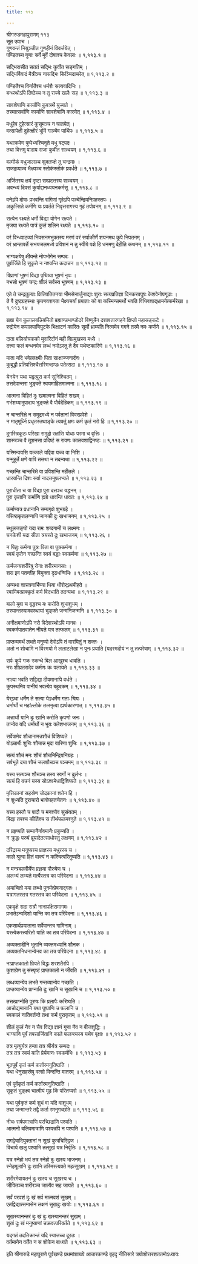 ```yaml
---
title: ११३

---
```

श्रीगरुडमहापुराणम् ११३  
सूत उवाच ।  
गुणवन्तं नियुञ्जीत गुणहीनं विवर्जयेत् ।  
पण्डितस्य गुणाः सर्वे मूर्वे दोषाश्च केवलाः ॥ १,११३.१ ॥  
  
सद्भिरासीत सततं सद्भिः कुर्वीत सङ्गतिम् ।  
सद्भिर्विवादं मैत्रीञ्च नासद्भिः किञ्चिदाचरेत् ॥ १,११३.२ ॥  
  
पण्डितैश्च विर्नातैश्च धर्मशैः सत्यवादिभिः ।  
बन्ध्स्थोऽपि तिष्ठेच्च न तु राज्ये खलैः सह ॥ १,११३.३ ॥  
  
सावशेषाणि कार्याणि कुवत्रर्थे युज्यते ।  
तस्मात्सर्वाणि कार्याणि सावशेषाणि कारयेत् ॥ १,११३.४ ॥  
  
मधुहेव दुहेत्सारं कुसुमञ्च न घातयेत् ।  
वत्सापेक्षी दुहेत्क्षीरं भूमिं गाञ्चैव पार्थिपः ॥ १,११३.५ ॥  
  
यथाक्रमेण पुष्पेभ्यश्चिनुते मधु षट्पदः ।  
तथा वित्तमु पादाय राजा कुर्वीत सञ्चयम् ॥ १,११३.६ ॥  
  
वल्मीकं मधुजालञ्च शुक्लण्क्षे तु चन्द्रमाः ।  
राजद्रव्यञ्च भैक्ष्यञ्च स्तोकंस्तोकं प्रवर्धते ॥ १,११३.७ ॥  
  
अर्जितस्य क्षयं दृष्टा सम्प्रदत्तस्य सञ्चयम् ।  
अवन्ध्यं दिवसं कुर्याद्दानध्ययनकर्मसु ॥ १,११३.८ ॥  
  
वनेऽपि दोषाः प्रभवन्ति रागिणां गृहेऽपि पञ्चेन्द्रियनिग्रहस्तपः ।  
अकुत्सिते कर्मणि यः प्रवर्तते निवृत्तरागस्य गृहं तपोवनम् ॥ १,११३.९ ॥  
  
सत्येन रक्ष्यते धर्मो विद्या योगेन रक्ष्यते ।  
मृजया रक्ष्यते पात्रं कुलं शलिन रक्ष्यते ॥ १,११३.१० ॥  
  
वरं विन्ध्याटव्यां निवसनमभुक्तस्य मरणं वरं सर्पाकीर्णे शयनमथ कूपे निपतनम् ।  
वरं भ्रान्तावर्ते सभयजलमध्ये प्रविशनं न तु स्वीये पक्षे हि धनमणु देहीति कथनम् ॥ १,११३.११ ॥  
  
भाग्यक्षयेषु क्षीयन्ते नोपभोगेन सम्पदः ।  
पूर्वार्जिते हि सुकृते न नश्यन्ति कदाचन ॥ १,११३.१२ ॥  
  
विप्राणां भूषणं विद्या पृथिव्या भूषणं नृपः ।  
नभसो भूषणं चन्द्रः शीलं सर्वस्य भूषणम् ॥ १,११३.१३ ॥  
  
एते ते चन्द्रतुल्याः क्षितिपतितनया भीमसेनार्जुनाद्याः शुराः सत्यप्रतिज्ञा दिनकरवपुषः केशवेनोपगूढाः ।  
ते वै दुष्टग्रहस्थाः कृपणवशगता भैक्ष्यचर्यां प्रयाताः को वा कस्मिन्समर्थो भवति विधिवशाद्भ्रामयेत्कर्मरेखा ॥ १,११३.१४ ॥  
  
ब्रह्मा येन कुलालवन्नियमितो ब्रह्माण्डभाण्डोदरे विष्णुर्येन दशावतारगहने क्षिप्तो महासङ्कटे ।  
रुद्रोयेन कपालपाणिपुटके भिक्षाटनं कारितः सूर्यो भ्राम्यति नित्यमेव गगने तरमै नमः कर्णणे ॥ १,११३.१५ ॥  
  
दाता बलिर्याचकको मुरारिर्दानं मही विप्रमुखस्य मध्ये ।  
दत्त्वा फलं बन्धनमेव लब्धं नमोऽस्तु ते दैव यथेष्टकारिणे ॥ १,११३.१६ ॥  
  
माता यदि भवेल्लक्ष्मीः पिता साक्षाज्जनार्दनः ।  
कुबुद्धौ प्रतिपत्तिश्चैत्तस्मिन्दण्डः पतेत्सदा ॥ १,११३.१७ ॥  
  
येनयेन यथा यद्वत्पुरा कर्म सुनिश्चितम् ।  
तत्तदेवान्तरा भुङ्क्ते स्वयमाहितमात्मना ॥ १,११३.१८ ॥  
  
आत्मना विहितं दुः खमात्मना विहितं सखम् ।  
गर्भशय्यामुपादाय भुङ्क्ते वै पौर्वदैहिकम् ॥ १,११३.१९ ॥  
  
न चान्तरिक्षे न समुद्रमध्ये न पर्वतानां विवरप्रवेशे ।  
न मातृमूर्ध्नि प्रधृतस्तथाङ्के त्यक्तुं क्षमः कर्म कृतं नरो हि ॥ १,११३.२० ॥  
  
दुगस्त्रिकूटः परिखा समुद्रो रक्षांसि योधाः परमा च वृत्तिः ।  
शास्त्रञ्च वै तूशनसा प्रदिष्टं स रावणः कालवशाद्विनष्टः ॥ १,११३.२१ ॥  
  
यस्मिन्वयसि यत्काले यद्दिवा यच्च वा निशि ।  
यन्मुहूर्ते क्षणे वापि तत्तथा न तदन्यथा ॥ १,११३.२२ ॥  
  
गच्छन्ति चान्तरिक्षे वा प्रविशन्ति महीतले ।  
धारयन्ति दिशः सर्वा नादत्तमुपलभ्यते ॥ १,११३.२३ ॥  
  
पुराधीता च या विद्या पुरा दत्तञ्च यद्धनम् ।  
पुरा कृतानि कर्माणि ह्यग्रे धावन्ति धावतः ॥ १,११३.२४ ॥  
  
कर्माण्यत्र प्रधानानि सम्यगृक्षे शुभग्रहे ।  
वसिष्ठकृतलग्नापि जानकी दुः खभाजनम् ॥ १,११३.२५ ॥  
  
स्थूलजङ्घो यदा रामः शब्दगामी च लक्ष्मणः ।  
घनकेशी यदा सीता त्रयस्ते दुः खभाजनम् ॥ १,११३.२६ ॥  
  
न पितुः कर्मणा पुत्रः पिता वा पुत्रकर्मणा ।  
स्वयं कृतेन गच्छन्ति स्वयं बद्धाः स्वकर्मणा ॥ १,११३.२७ ॥  
  
कर्मजन्यशरीरेषु रोगाः शरीरमानसाः ।  
शरा इव पतन्तीह विमुक्ता दृढधन्विभिः ॥ १,११३.२८ ॥  
  
अन्यथा शास्त्रगार्भिण्या धिया धीरोर्ऽथमीहते ।  
स्वामिवत्प्राक्कृतं कर्म विदधाति तदन्यथा ॥ १,११३.२९ ॥  
  
बालो युवा च वृद्धश्च यः करोति शुभाशुभम् ।  
तस्यान्तस्यामवस्थायां भुङ्क्ते जन्मनिजन्मनि ॥ १,११३.३० ॥  
  
अनीक्षमाणोऽपि नरो विदेशस्थोऽपि मानवः ।  
स्वकर्मपातवातेन नीयते यत्र तत्फलम् ॥ १,११३.३१ ॥  
  
प्राप्तव्यमर्थं लभते मनुष्यो देवोऽपि तं वारयितुं न शक्तः ।  
अतो न शोचामि न विस्मयो मे ललाटलेखा न पुनः प्रयाति (यदस्मदीयं न तु तत्परेषाम् ॥ १,११३.३२ ॥  
  
सर्पः कूपे गजः स्कन्धे बिल आखुश्च धावति ।  
नरः शीघ्रतरादेव कर्मणः कः पलायते ॥ १,११३.३३ ॥  
  
नाल्पा भवति सद्विद्या दीयमानापि वर्धते ।  
कूपस्थमिव पानीयं भवत्येव बहूदकम् ॥ १,११३.३४ ॥  
  
येर्ऽथा धर्मेण ते सत्या येऽधर्मेण गताः श्रियः ।  
धर्मार्थो च महांल्लोके तत्स्मृत्वा ह्यर्थकारणात् ॥ १,११३.३५ ॥  
  
अन्नार्थो यानि दुः खानि करोति कृपणो जनः ।  
तान्येव यदि धर्मार्थो न भूयः क्लेशभाजनम् ॥ १,११३.३६ ॥  
  
सर्वेषामेव शौचानामन्नशौचं विशिष्यते ।  
योऽन्नार्थैः शुचिः शौचान्न मृदा वारिणा शुचिः ॥ १,११३.३७ ॥  
  
सत्यं शौचं मनः शौचं शौचमिन्द्रियनिग्रहः ।  
सर्वभूते दया शौचं जलशौचञ्च पञ्चमम् ॥ १,११३.३८ ॥  
  
यस्य सत्यञ्च शौचञ्च तस्य स्वर्गो न दुर्लभः ।  
सत्यं हि वचनं यस्य सोऽश्वमेधाद्विशिष्यते ॥ १,११३.३९ ॥  
  
मृत्तिकानां सहस्रेण चोदकानां शतेन हि ।  
न शुध्यति दुराचारो भावोपहतचेतनः ॥ १,११३.४० ॥  
  
यस्य हस्तौ च पादौ च मनश्चैव सुसंयतम् ।  
विद्या तपश्च कीर्तिश्च स तीर्थफलमश्नुते ॥ १,११३.४१ ॥  
  
न प्रहृष्यति सम्मानैर्नावमानैः प्रकुप्यति ।  
न क्रुद्धः परुषं ब्रूयादेतत्साधोस्तु लक्षणम् ॥ १,११३.४२ ॥  
  
दरिद्रस्य मनुष्यस्य प्राज्ञस्य मधुरस्य च ।  
काले श्रुत्वा हितं वाक्यं न कश्चित्परितुष्यति ॥ १,११३.४३ ॥  
  
न मन्त्रबलवीर्येण प्रज्ञया पौरुषेण च ।  
अलभ्यं लभ्यते मर्त्यैस्तत्र का परिवेदना ॥ १,११३.४४ ॥  
  
अयाचितो मया लब्धो पुनर्मत्प्रेषणाद्गतः ।  
यत्रागतस्तत्र गतस्तत्र का परिवेदना ॥ १,११३.४५ ॥  
  
एकवृक्षे सदा रात्रौ नानापक्षिसमागमः ।  
प्रभातेऽन्यदिशो यान्ति का तत्र परिवेदना ॥ १,११३.४६ ॥  
  
एकसार्थप्रयाताना सर्वेषान्तत्र गामिनाम् ।  
यस्त्वेकस्त्वरितो याति का तत्र परिवेदना ॥ १,११३.४७ ॥  
  
अव्यक्तादीनि भूतानि व्यक्तमध्यानि शौनक ।  
अव्यक्तनिधनान्येनव का तत्र परिवेदना ॥ १,११३.४८ ॥  
  
नाप्राप्तकालो म्रियते विद्धः शरशतैरपि ।  
कुशाग्रेण तु संस्पृष्टं प्राप्तकालो न जीवति ॥ १,११३.४९ ॥  
  
लब्धव्यान्येव लभते गन्तव्यान्येव गच्छति ।  
प्राप्तव्यान्येव प्राप्नाति दुः खानि च सुखानि च ॥ १,११३.५० ॥  
  
तत्तत्प्राप्नोति पुरुषः कि प्रलापैः करिष्यति ।  
आचोद्यमानानि यथा पुष्पाणि च फलानि च ।  
स्वकालं नातिवर्तन्ते तथा कर्म पुराकृतम् ॥ १,११३.५१ ॥  
  
शीलं कुलं नैव न चैव विद्या ज्ञानं गुणा नैव न बीजशुद्धिः ।  
भाग्यानि पूर्वं तपसार्जितानि काले फलन्त्यस्य यथैव वृक्षाः ॥ १,११३.५२ ॥  
  
तत्र मृत्युर्यत्र हन्ता तत्र श्रीर्यत्र सम्पदः ।  
तत्र तत्र स्वयं याति प्रेर्यमाणः स्वकर्मभिः ॥ १,११३.५३ ॥  
  
भूतपूर्वं कृतं कर्म कर्तारमनुतिष्ठति ।  
यथा धेनुसहस्रेषु वत्सो विन्दन्ति मातरम् ॥ १,११३.५४ ॥  
  
एवं पूर्वकृतं कर्म कर्तारमनुतिष्ठाति ।  
सुकृतं भुङ्क्ष्व चात्मीयं मूढ किं परितप्यसे ॥ १,११३.५५ ॥  
  
यथा पूर्वकृतं कर्म शुभं वा यदि वाशुभम् ।  
तथा जन्मान्तरे तद्वै कर्ता रमनुगच्छति ॥ १,११३.५६ ॥  
  
नीचः सर्षपमात्राणि परच्छिद्राणि पश्यति ।  
आत्मनो बलिवमात्राणि पश्यन्नपि न पश्यति ॥ १,११३.५७ ॥  
  
रागद्वेषादियुक्तानां न सुखं कुत्रचिद्द्विज ।  
विचार्य खलु पश्यामि तत्सुखं यत्र निर्वृतिः ॥ १,११३.५८ ॥  
  
यत्र स्नेहो भयं तत्र स्नेहो दुः खस्य भाजनम् ।  
स्नेहमूलानि दुः खानि तस्मिस्त्यक्ते महत्सुखम् ॥ १,११३.५९ ॥  
  
शरीरमेवायतनं दुः खस्य च सुखस्य च ।  
जीवितञ्च शरीरञ्च जात्यैव सह जायते ॥ १,११३.६० ॥  
  
सर्वं परवशं दुः खं सर्व मात्मवशं सुखम् ।  
एतद्विद्यात्समासेन लक्षणं सुखदुः खयोः ॥ १,११३.६१ ॥  
  
सुखस्यानन्तरं दुः खं दुः खस्यानन्तरं सुखम् ।  
शुखं दुः खं मनुष्याणां चक्रवत्परिवर्तते ॥ १,११३.६२ ॥  
  
यद्गतं तदतिक्रान्तं यदि स्यात्तच्च दूरतः ।  
वर्तमानेन वर्तेत न स शोकेन बाध्यते ॥ १,११३.६३ ॥  
  
इति श्रीगारुडे महापुराणे पूर्वखण्डे प्रथमांशाख्ये आचारकाण्डे बृहदृ नीतिसारे त्रयोशोत्तरशततमोऽध्यायः